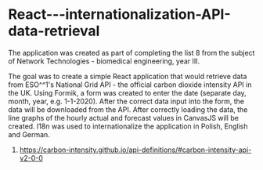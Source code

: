 # React---internationalization-API-data-retrieval
The application was created as part of completing the list 8 from the subject of Network Technologies - biomedical engineering, year III.

The goal was to create a simple React application that would retrieve data from ESO^^1's National Grid API - the official carbon dioxide intensity API in the UK. Using Formik, a form was created to enter the date (separate day, month, year, e.g. 1-1-2020). After the correct data input into the form, the data will be downloaded from the API. After correctly loading the data, the line graphs of the hourly actual and forecast values in CanvasJS will be created. I18n was used to internationalize the application in Polish, English and German.





1. https://carbon-intensity.github.io/api-definitions/#carbon-intensity-api-v2-0-0
